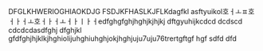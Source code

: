 DFGLKHWERIOGHIAOKDJG
FSDJKFHASLKJFLKdagfkl
asftyuikol호ㅓㅗㅍ호ㅓㅏㅓㅗ호ㅓㅏㅓㅗㅓㅏㅣㅏㅓedfghgfghjhghjkjhjkj
dftgyuhijkcdcd
dcdscd
cdcdcdasdfghj
dfghjkl
gfdfghjhjklkjhghiolijuhghiuhghjokjhghjuju7uju76trertgftgf
hgf
sdfd
dfd
